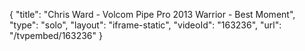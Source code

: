 {
    "title": "Chris Ward - Volcom Pipe Pro 2013 Warrior - Best Moment",
    "type": "solo",
    "layout": "iframe-static",
    "videoId": "163236",
    "url": "\/tvpembed\/163236"
}